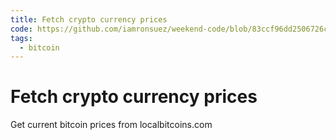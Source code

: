 ```yaml
---
title: Fetch crypto currency prices
code: https://github.com/iamronsuez/weekend-code/blob/83ccf96dd2506726c329b55188552bb25eae1831/src/functions/price.js
tags: 
  - bitcoin
---
```


# Fetch crypto currency prices

Get current bitcoin prices from localbitcoins.com
